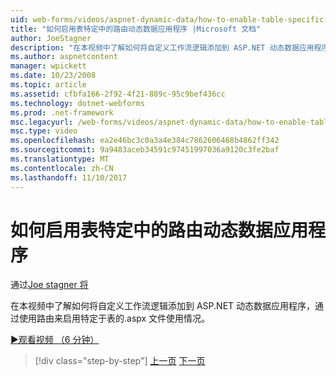 ```yaml
---
uid: web-forms/videos/aspnet-dynamic-data/how-to-enable-table-specific-routing-in-dynamic-data-applications
title: "如何启用表特定中的路由动态数据应用程序 |Microsoft 文档"
author: JoeStagner
description: "在本视频中了解如何将自定义工作流逻辑添加到 ASP.NET 动态数据应用程序，通过使用路由来启用特定于表的.aspx 文件使用情况。"
ms.author: aspnetcontent
manager: wpickett
ms.date: 10/23/2008
ms.topic: article
ms.assetid: cfbfa166-2f92-4f21-889c-95c9bef436cc
ms.technology: dotnet-webforms
ms.prod: .net-framework
msc.legacyurl: /web-forms/videos/aspnet-dynamic-data/how-to-enable-table-specific-routing-in-dynamic-data-applications
msc.type: video
ms.openlocfilehash: ea2e46bc3c0a3a4e384c7862606468b4862ff342
ms.sourcegitcommit: 9a9483aceb34591c97451997036a9120c3fe2baf
ms.translationtype: MT
ms.contentlocale: zh-CN
ms.lasthandoff: 11/10/2017
---
```

<a name="how-to-enable-table-specific-routing-in-dynamic-data-applications"></a>如何启用表特定中的路由动态数据应用程序
====================
通过[Joe stagner 将](https://github.com/JoeStagner)

在本视频中了解如何将自定义工作流逻辑添加到 ASP.NET 动态数据应用程序，通过使用路由来启用特定于表的.aspx 文件使用情况。

[&#9654;观看视频 （6 分钟）](https://channel9.msdn.com/Blogs/ASP-NET-Site-Videos/how-to-enable-table-specific-routing-in-dynamic-data-applications)

>[!div class="step-by-step"]
[上一页](enable-in-line-editing-in-aspnet-dynamic-data-applications.md)
[下一页](how-to-use-attribute-validation-in-aspnet-dynamic-data-applications.md)
